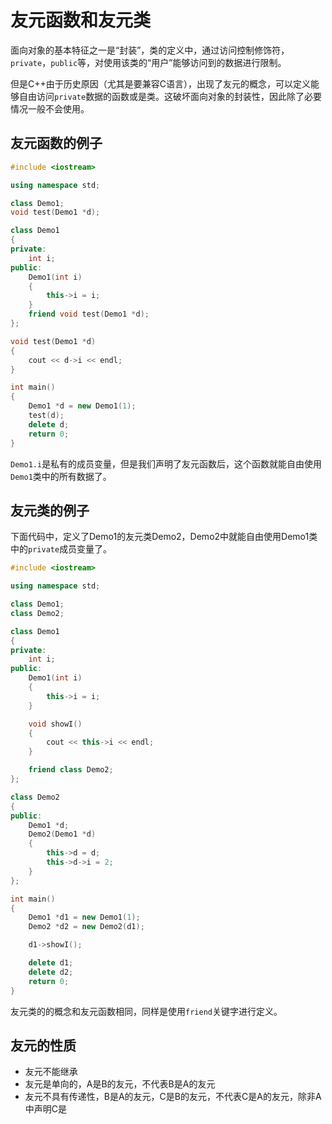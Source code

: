 # 友元函数和友元类

面向对象的基本特征之一是“封装”，类的定义中，通过访问控制修饰符，`private`，`public`等，对使用该类的“用户”能够访问到的数据进行限制。

但是C++由于历史原因（尤其是要兼容C语言），出现了友元的概念，可以定义能够自由访问`private`数据的函数或是类。这破坏面向对象的封装性，因此除了必要情况一般不会使用。

## 友元函数的例子

```cpp
#include <iostream>

using namespace std;

class Demo1;
void test(Demo1 *d);

class Demo1
{
private:
    int i;
public:
    Demo1(int i)
    {
        this->i = i;
    }
    friend void test(Demo1 *d);
};

void test(Demo1 *d)
{
    cout << d->i << endl;
}

int main()
{
    Demo1 *d = new Demo1(1);
    test(d);
    delete d;
    return 0;
}
```

`Demo1.i`是私有的成员变量，但是我们声明了友元函数后，这个函数就能自由使用`Demo1`类中的所有数据了。

## 友元类的例子

下面代码中，定义了Demo1的友元类Demo2，Demo2中就能自由使用Demo1类中的`private`成员变量了。

```cpp
#include <iostream>

using namespace std;

class Demo1;
class Demo2;

class Demo1
{
private:
    int i;
public:
    Demo1(int i)
    {
        this->i = i;
    }

    void showI()
    {
        cout << this->i << endl;
    }

    friend class Demo2;
};

class Demo2
{
public:
    Demo1 *d;
    Demo2(Demo1 *d)
    {
        this->d = d;
        this->d->i = 2;
    }
};

int main()
{
    Demo1 *d1 = new Demo1(1);
    Demo2 *d2 = new Demo2(d1);

    d1->showI();

    delete d1;
    delete d2;
    return 0;
}
```

友元类的的概念和友元函数相同，同样是使用`friend`关键字进行定义。

## 友元的性质

* 友元不能继承
* 友元是单向的，A是B的友元，不代表B是A的友元
* 友元不具有传递性，B是A的友元，C是B的友元，不代表C是A的友元，除非A中声明C是
